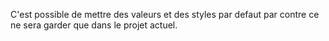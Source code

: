 
C'est possible de mettre des valeurs et des styles par defaut par contre ce ne sera garder que dans le projet actuel.